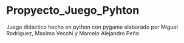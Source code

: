 # Propyecto_Juego_Pyhton
Juego didactico hecho en python con pygame elaborado por Miguel Rodriguez, Maximo Vecchi y Marcelo Alejandro Peña
